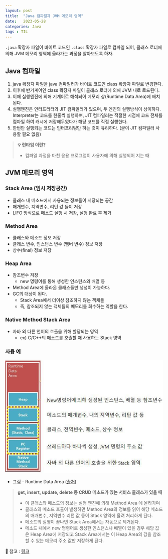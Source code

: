 ```yaml
---
layout: post
title:  "Java 컴파일과 JVM 메모리 영역"
date:   2023-05-28
categories: Java
tags : TIL
---
```


`.java` 확장자 파일이 바이트 코드인 `.class` 확장자 파일로 컴파일 되어, 클래스 로더에 의해 JVM 메모리 영역에 올라가는 과정을 알아보도록 하자.

## Java 컴파일
1. java 확장자 파일을 java 컴파일러가 바이트 코드인 class 확장자 파일로 변경한다.
2. 이후에 반기계어인 class 확장자 파일이 클래스 로더에 의해 JVM 내로 로드된다.
3. 이때 실행엔진에 의해 기계어로 해석되어 메모리 상(Runtime Data Area)에 배치된다.
4. 실행엔진은 인터프리터와 JIT 컴파일러가 있으며, 두 엔진의 실행방식이 상이하다. Interpreter는 코드를 한줄씩 실행하며, JIT 컴파일러는 적절한 시점에 코드 전체를 컴파일 하여 캐시에 저장해두었다가 해당 코드를 직접 실행한다.
5. 한번만 실행되는 코드는 인터프리팅만 하는 것이 유리하다. (굳이 JIT 컴파일러 사용할 필요 없음)

>**💡 런타임 이란?**
>- 컴파일 과정을 마친 응용 프로그램이 사용자에 의해 실행되어 지는 때

## JVM 메모리 영역

### Stack Area (임시 저장공간)

- 클래스 내 메소드에서 사용되는 정보들이 저장되는 공간
- 매개변수, 지역변수, 리턴 값 들이 저장
- LIFO 방식으로 메소드 실행 시 저장, 실행 완료 후 제거

### Method Area

- 클래스와 메소드 정보 저장
- 클래스 변수, 인스턴스 변수 (멤버 변수) 정보 저장
- 상수(final) 정보 저장

### Heap Area

- 참조변수 저장
  - new 명령어를 통해 생성한 인스턴스와 배열 등
- Method Area에 올라온 클래스들만 생성이 가능하다.
- GC의 대상이 된다.
  - Stack Area에서 더이상 참조하지 않는 객체들
  - 즉, 참조되지 않는 객체들의 메모리를 회수하는 역할을 한다.

### Native Method Stack Area

- 자바 외 다른 언어의 호출을 위해 할당되는 영역
  - ex) C/C++의 메소드를 호출할 때 사용하는 Stack 영역

### 사용 예

![img1.daumcdn.jpg](/assets/images/posts/img1.daumcdn.jpg)

- 그림 - Runtime Data Area ([출처](https://aljjabaegi.tistory.com/387))

> **get, insert, update, delete 등 CRUD 메소드가 있는 서비스 클래스가 있을 때**
> - 이 클래스와 메소드의 정보는 실행 엔진에 의해 Method Area 에 올라가며
> - 클래스의 메소드 호출이 발생하면 Method Area의 정보를 읽어 해당 메소드의 매개변수, 지역변수 리턴 값 등이 Stack 영역에 올려 처리하게 된다.
> - 메소드의 실행이 끝나면 Stack Area에서는 자동으로 제거된다.
> - 메소드 내에서 new 명령어로 생성한 인스턴스나 배열이 있을 경우 해당 값은 Heap Area에 저장되고 Stack Area에서는 이 Heap Area의 값을 참조할 수 있는 메모리 주소 값만 저장하게 된다.

📍 참고 : [링크](https://aljjabaegi.tistory.com/387)
